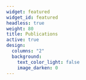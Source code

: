 ```yaml
---
widget: featured
widget_id: featured
headless: true
weight: 80
title: Publications
active: true
design:
  columns: "2"
  background:
    text_color_light: false
    image_darken: 0
---
```

